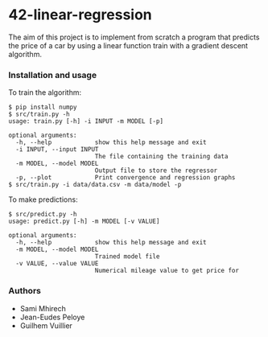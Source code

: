 # 42-linear-regression

The aim of this project is to implement from scratch a program that predicts the price of a car by using a linear function train with a gradient descent algorithm.

### Installation and usage

To train the algorithm:

```shell
$ pip install numpy
$ src/train.py -h
usage: train.py [-h] -i INPUT -m MODEL [-p]

optional arguments:
  -h, --help            show this help message and exit
  -i INPUT, --input INPUT
                        The file containing the training data
  -m MODEL, --model MODEL
                        Output file to store the regressor
  -p, --plot            Print convergence and regression graphs
$ src/train.py -i data/data.csv -m data/model -p
```

To make predictions:

```shell
$ src/predict.py -h
usage: predict.py [-h] -m MODEL [-v VALUE]

optional arguments:
  -h, --help            show this help message and exit
  -m MODEL, --model MODEL
                        Trained model file
  -v VALUE, --value VALUE
                        Numerical mileage value to get price for
```

### Authors

- Sami Mhirech
- Jean-Eudes Peloye
- Guilhem Vuillier
